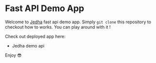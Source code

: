 # Fast API Demo App 

Welcome to [Jedha](https://jedha.co) fast api demo app. Simply `git clone` this repository to checkout how to works. You can play around with it !

Check out deployed app here: 

* Jedha demo api

Enjoy 😎